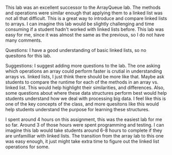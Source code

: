 This lab was an excellent successor to the ArrayQueue lab.  The methods and operations were similar enough that applying them to a linked list was not all that difficult.  This is a great way to introduce and compare linked lists to arrays.  I can imagine this lab would be slightly challenging and time consuming if a student hadn't worked with linked lists before.  This lab was easy for me, since it was almost the same as the previous, so I do not have many comments.

Questions: I have a good understanding of basic linked lists, so no quesitons for this lab.

Suggestions:  I suggest adding more questions to the lab.  The one asking which operations an array could perform faster is crutial in understanding arrays vs. linked lists, I just think there should be more like that.  Maybe ask students to compare the runtime for each of the methods in an array vs. linked list.  This would help highlight their similarities, and differences.  Also, some questions about where these data structures perform best would help students understand how we deal with processing big data.  I feel like this is one of the key concepts of the class, and more quesitons like this would help students understand the purpose for learning these structures.

I spent around 4 hours on this assignment, this was the easiest lab for me so far.  Around 3 of those hours were spent programming and testing.  I can imagine this lab would take students around 6-8 hours to complete if they are unfamilliar with linked lists.  The transition from the array lab to this one was easy enough, it just might take extra time to figure out the linked list operations for some.